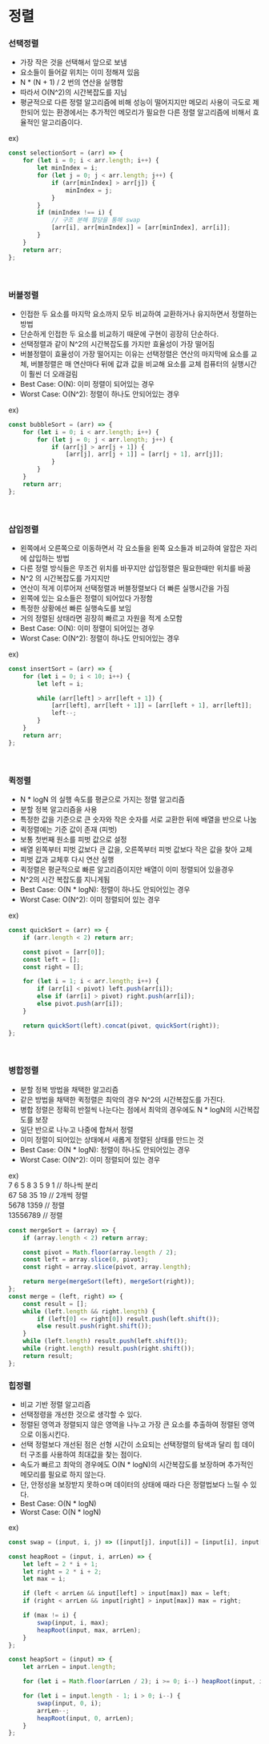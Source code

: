 # 정렬

### 선택정렬

-   가장 작은 것을 선택해서 앞으로 보냄
-   요소들이 들어갈 위치는 이미 정해져 있음
-   N \* (N + 1) / 2 번의 연산을 실행함
-   따라서 O(N^2)의 시간복잡도를 지님
-   평균적으로 다른 정렬 알고리즘에 비해 성능이 떨어지지만 메모리 사용이 극도로 제한되어 있는 환경에서는 추가적인 메모리가 필요한 다른 정렬 알고리즘에 비해서 효율적인 알고리즘이다.

ex)

```js
const selectionSort = (arr) => {
	for (let i = 0; i < arr.length; i++) {
		let minIndex = i;
		for (let j = 0; j < arr.length; j++) {
			if (arr[minIndex] > arr[j]) {
				minIndex = j;
			}
		}
		if (minIndex !== i) {
			// 구조 분해 할당을 통해 swap
			[arr[i], arr[minIndex]] = [arr[minIndex], arr[i]];
		}
	}
	return arr;
};
```

<br/>

### 버블정렬

-   인접한 두 요소를 마지막 요소까지 모두 비교하여 교환하거나 유지하면서 정렬하는 방법
-   단순하게 인접한 두 요소를 비교하기 때문에 구현이 굉장히 단순하다.
-   선택정렬과 같이 N^2의 시간복잡도를 가지만 효율성이 가장 떨어짐
-   버블정렬이 효율성이 가장 떨어지는 이유는 선택정렬은 연산의 마지막에 요소를 교체, 버블정렬은 매 연산마다 뒤에 값과 값을 비교해 요소를 교체 컴퓨터의 실행시간이 훨씬 더 오래걸림
-   Best Case: O(N): 이미 정렬이 되어있는 경우
-   Worst Case: O(N^2): 정렬이 하나도 안되어있는 경우

ex)

```js
const bubbleSort = (arr) => {
	for (let i = 0; i < arr.length; i++) {
		for (let j = 0; j < arr.length; j++) {
			if (arr[j] > arr[j + 1]) {
				[arr[j], arr[j + 1]] = [arr[j + 1], arr[j]];
			}
		}
	}
	return arr;
};
```

<br/>

### 삽입정렬

-   왼쪽에서 오른쪽으로 이동하면서 각 요소들을 왼쪽 요소들과 비교하여 알잡은 자리에 삽입하는 방법
-   다른 정렬 방식들은 무조건 위치를 바꾸지만 삽입정렬은 필요한때만 위치를 바꿈
-   N^2 의 시간복잡도를 가지지만
-   연산이 적게 이루어져 선택정렬과 버블정렬보다 더 빠른 실행시간을 가짐
-   왼쪽에 있는 요소들은 정렬이 되어있다 가정함
-   특정한 상황에선 빠른 실행속도를 보임
-   거의 정렬된 상태라면 굉장히 빠르고 자원을 적게 소모함
-   Best Case: O(N): 이미 정렬이 되어있는 경우
-   Worst Case: O(N^2): 정렬이 하나도 안되어있는 경우

ex)

```js
const insertSort = (arr) => {
	for (let i = 0; i < 10; i++) {
		let left = i;

		while (arr[left] > arr[left + 1]) {
			[arr[left], arr[left + 1]] = [arr[left + 1], arr[left]];
			left--;
		}
	}
	return arr;
};
```

<br/>

### 퀵정렬

-   N \* logN 의 실행 속도를 평균으로 가지는 정렬 알고리즘
-   분할 정복 알고리즘을 사용
-   특정한 값을 기준으로 큰 숫자와 작은 숫자를 서로 교환한 뒤에 배열을 반으로 나눔
-   퀵정렬에는 기준 값이 존재 (피벗)
-   보통 첫번째 원소를 피벗 값으로 설정
-   배열 왼쪽부터 피벗 값보다 큰 값을, 오른쪽부터 피벗 값보다 작은 값을 찾아 교체
-   피벗 값과 교체후 다시 연산 실행
-   퀵정렬은 평균적으로 빠른 알고리즘이지만 배열이 이미 정렬되어 있을경우
-   N^2의 시간 복잡도를 지니게됨
-   Best Case: O(N \* logN): 정렬이 하나도 안되어있는 경우
-   Worst Case: O(N^2): 이미 정렬되어 있는 경우

ex)

```js
const quickSort = (arr) => {
	if (arr.length < 2) return arr;

	const pivot = [arr[0]];
	const left = [];
	const right = [];

	for (let i = 1; i < arr.length; i++) {
		if (arr[i] < pivot) left.push(arr[i]);
		else if (arr[i] > pivot) right.push(arr[i]);
		else pivot.push(arr[i]);
	}

	return quickSort(left).concat(pivot, quickSort(right));
};
```

<br/>

### 병합정렬

-   분할 정복 방법을 채택한 알고리즘
-   같은 방법을 채택한 퀵정렬은 최악의 경우 N^2의 시간복잡도를 가진다.
-   병합 정렬은 정확히 반절씩 나눈다는 점에서 최악의 경우에도 N \* logN의 시간복잡도를 보장
-   일단 반으로 나누고 나중에 합쳐서 정렬
-   이미 정렬이 되어있는 상태에서 새롭게 정렬된 상태를 만드는 것
-   Best Case: O(N \* logN): 정렬이 하나도 안되어있는 경우
-   Worst Case: O(N^2): 이미 정렬되어 있는 경우

ex)  
 7 6 5 8 3 5 9 1 // 하나씩 분리  
 67 58 35 19 // 2개씩 정렬  
 5678 1359 // 정렬  
 13556789 // 정렬

```js
const mergeSort = (array) => {
	if (array.length < 2) return array;

	const pivot = Math.floor(array.length / 2);
	const left = array.slice(0, pivot);
	const right = array.slice(pivot, array.length);

	return merge(mergeSort(left), mergeSort(right));
};
const merge = (left, right) => {
	const result = [];
	while (left.length && right.length) {
		if (left[0] <= right[0]) result.push(left.shift());
		else result.push(right.shift());
	}
	while (left.length) result.push(left.shift());
	while (right.length) result.push(right.shift());
	return result;
};
```

### 힙정렬

-   비교 기반 정렬 알고리즘
-   선택정령을 개선한 것으로 생각할 수 있다.
-   정렬된 영역과 정렬되지 않은 영역을 나누고 가장 큰 요소를 추출하여 정렬된 영역으로 이동시킨다.
-   선택 정렬보다 개선된 점은 선형 시간이 소요되는 선택정렬의 탐색과 달리 힙 데이터 구조를 사용하여 최대값을 찾는 점이다.
-   속도가 빠르고 최악의 경우에도 O(N \* logN)의 시간복잡도를 보장하며 추가적인 메모리를 필요로 하지 않는다.
-   단, 안정성을 보장받지 못하ㅇ며 데이터의 상태에 때라 다은 정렬법보다 느릴 수 있다.
-   Best Case: O(N \* logN)
-   Worst Case: O(N \* logN)

ex)

```js
const swap = (input, i, j) => ([input[j], input[i]] = [input[i], input[j]]);

const heapRoot = (input, i, arrLen) => {
	let left = 2 * i + 1;
	let right = 2 * i + 2;
	let max = i;

	if (left < arrLen && input[left] > input[max]) max = left;
	if (right < arrLen && input[right] > input[max]) max = right;

	if (max != i) {
		swap(input, i, max);
		heapRoot(input, max, arrLen);
	}
};

const heapSort = (input) => {
	let arrLen = input.length;

	for (let i = Math.floor(arrLen / 2); i >= 0; i--) heapRoot(input, i, arrLen);

	for (let i = input.length - 1; i > 0; i--) {
		swap(input, 0, i);
		arrLen--;
		heapRoot(input, 0, arrLen);
	}
};
```
